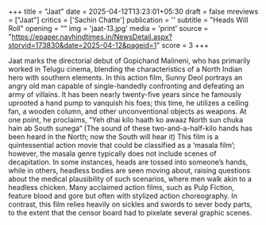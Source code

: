 +++
title = "Jaat"
date = 2025-04-12T13:23:01+05:30
draft = false
mreviews = ["Jaat"]
critics = ['Sachin Chatte']
publication = ''
subtitle = "Heads Will Roll"
opening = ""
img = 'jaat-13.jpg'
media = 'print'
source = "https://epaper.navhindtimes.in/NewsDetail.aspx?storyid=173830&date=2025-04-12&pageid=1"
score = 3
+++

Jaat marks the directorial debut of Gopichand Malineni, who has primarily worked in Telugu cinema, blending the characteristics of a North Indian hero with southern elements. In this action film, Sunny Deol portrays an angry old man capable of single-handedly confronting and defeating an army of villains. It has been nearly twenty-five years since he famously uprooted a hand pump to vanquish his foes; this time, he utilizes a ceiling fan, a wooden column, and other unconventional objects as weapons. At one point, he proclaims, “Yeh dhai kilo haath ko awaaz North sun chuka hain ab South sunega“ (The sound of these two-and-a-half-kilo hands has been heard in the North; now the South will hear it) This film is a quintessential action movie that could be classified as a ‘masala film’; however, the masala genre typically does not include scenes of decapitation. In some instances, heads are tossed into someone’s hands, while in others, headless bodies are seen moving about, raising questions about the medical plausibility of such scenarios, where men walk akin to a headless chicken. Many acclaimed action films, such as Pulp Fiction, feature blood and gore but often with stylized action choreography. In contrast, this film relies heavily on sickles and swords to sever body parts, to the extent that the censor board had to pixelate several graphic scenes.
